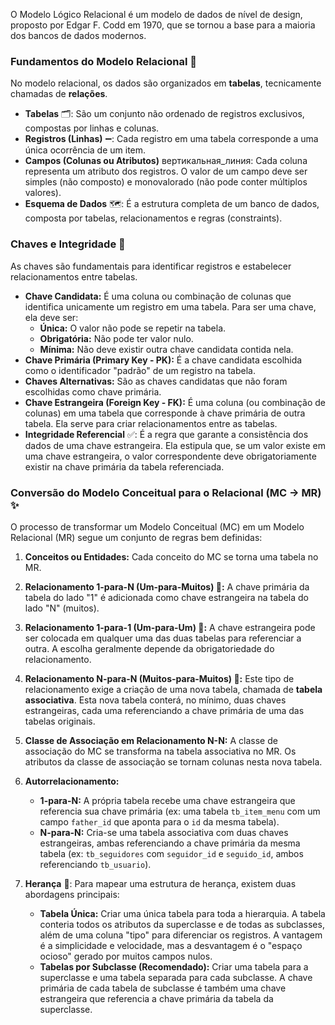 O Modelo Lógico Relacional é um modelo de dados de nível de design, proposto por Edgar F. Codd em 1970, que se tornou a base para a maioria dos bancos de dados modernos.

### Fundamentos do Modelo Relacional 🧱

No modelo relacional, os dados são organizados em **tabelas**, tecnicamente chamadas de **relações**.

* **Tabelas** 🗂️: São um conjunto não ordenado de registros exclusivos, compostas por linhas e colunas.
* **Registros (Linhas)** ➖: Cada registro em uma tabela corresponde a uma única ocorrência de um item.
* **Campos (Colunas ou Atributos)** вертикальная_линия: Cada coluna representa um atributo dos registros. O valor de um campo deve ser simples (não composto) e monovalorado (não pode conter múltiplos valores).
* **Esquema de Dados** 🗺️: É a estrutura completa de um banco de dados, composta por tabelas, relacionamentos e regras (constraints).

### Chaves e Integridade 🔑

As chaves são fundamentais para identificar registros e estabelecer relacionamentos entre tabelas.

* **Chave Candidata:** É uma coluna ou combinação de colunas que identifica unicamente um registro em uma tabela. Para ser uma chave, ela deve ser:
    * **Única:** O valor não pode se repetir na tabela.
    * **Obrigatória:** Não pode ter valor nulo.
    * **Mínima:** Não deve existir outra chave candidata contida nela.
* **Chave Primária (Primary Key - PK):** É a chave candidata escolhida como o identificador "padrão" de um registro na tabela.
* **Chaves Alternativas:** São as chaves candidatas que não foram escolhidas como chave primária.
* **Chave Estrangeira (Foreign Key - FK):** É uma coluna (ou combinação de colunas) em uma tabela que corresponde à chave primária de outra tabela. Ela serve para criar relacionamentos entre as tabelas.
* **Integridade Referencial** ✅: É a regra que garante a consistência dos dados de uma chave estrangeira. Ela estipula que, se um valor existe em uma chave estrangeira, o valor correspondente deve obrigatoriamente existir na chave primária da tabela referenciada.

### Conversão do Modelo Conceitual para o Relacional (MC → MR) ✨

O processo de transformar um Modelo Conceitual (MC) em um Modelo Relacional (MR) segue um conjunto de regras bem definidas:

1.  **Conceitos ou Entidades:** Cada conceito do MC se torna uma tabela no MR.

2.  **Relacionamento 1-para-N (Um-para-Muitos) 🔗:** A chave primária da tabela do lado "1" é adicionada como chave estrangeira na tabela do lado "N" (muitos).

3.  **Relacionamento 1-para-1 (Um-para-Um) 🤝:** A chave estrangeira pode ser colocada em qualquer uma das duas tabelas para referenciar a outra. A escolha geralmente depende da obrigatoriedade do relacionamento.

4.  **Relacionamento N-para-N (Muitos-para-Muitos) 🔄:** Este tipo de relacionamento exige a criação de uma nova tabela, chamada de **tabela associativa**. Esta nova tabela conterá, no mínimo, duas chaves estrangeiras, cada uma referenciando a chave primária de uma das tabelas originais.

5.  **Classe de Associação em Relacionamento N-N:** A classe de associação do MC se transforma na tabela associativa no MR. Os atributos da classe de associação se tornam colunas nesta nova tabela.

6.  **Autorrelacionamento:**
    * **1-para-N:** A própria tabela recebe uma chave estrangeira que referencia sua chave primária (ex: uma tabela `tb_item_menu` com um campo `father_id` que aponta para o `id` da mesma tabela).
    * **N-para-N:** Cria-se uma tabela associativa com duas chaves estrangeiras, ambas referenciando a chave primária da mesma tabela (ex: `tb_seguidores` com `seguidor_id` e `seguido_id`, ambos referenciando `tb_usuario`).

7.  **Herança** 🧬: Para mapear uma estrutura de herança, existem duas abordagens principais:
    * **Tabela Única:** Criar uma única tabela para toda a hierarquia. A tabela conteria todos os atributos da superclasse e de todas as subclasses, além de uma coluna "tipo" para diferenciar os registros. A vantagem é a simplicidade e velocidade, mas a desvantagem é o "espaço ocioso" gerado por muitos campos nulos.
    * **Tabelas por Subclasse (Recomendado):** Criar uma tabela para a superclasse e uma tabela separada para cada subclasse. A chave primária de cada tabela de subclasse é também uma chave estrangeira que referencia a chave primária da tabela da superclasse.